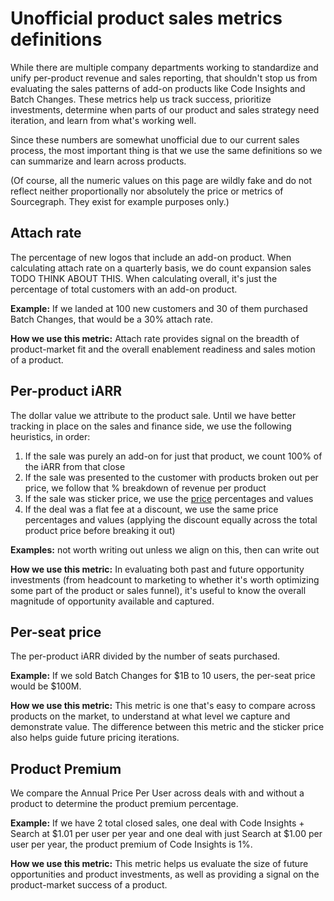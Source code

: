 # Unofficial product sales metrics definitions

While there are multiple company departments working to standardize and unify per-product revenue and sales reporting, that shouldn't stop us from evaluating the sales patterns of add-on products like Code Insights and Batch Changes. These metrics help us track success, prioritize investments, determine when parts of our product and sales strategy need iteration, and learn from what's working well.

Since these numbers are somewhat unofficial due to our current sales process, the most important thing is that we use the same definitions so we can summarize and learn across products.

(Of course, all the numeric values on this page are wildly fake and do not reflect neither proportionally nor absolutely the price or metrics of Sourcegraph. They exist for example purposes only.)

## Attach rate

The percentage of new logos that include an add-on product. When calculating attach rate on a quarterly basis, we do count expansion sales TODO THINK ABOUT THIS. When calculating overall, it's just the percentage of total customers with an add-on product.

**Example:** If we landed at 100 new customers and 30 of them purchased Batch Changes, that would be a 30% attach rate.

**How we use this metric:** Attach rate provides signal on the breadth of product-market fit and the overall enablement readiness and sales motion of a product.

## Per-product iARR

The dollar value we attribute to the product sale.
Until we have better tracking in place on the sales and finance side, we use the following heuristics, in order:

1. If the sale was purely an add-on for just that product, we count 100% of the iARR from that close
2. If the sale was presented to the customer with products broken out per price, we follow that % breakdown of revenue per product
3. If the sale was sticker price, we use the [price](https://docs.google.com/spreadsheets/d/1Vea0kr4Mx6AIs9YIHytTzDv9D1E7TY235hO49ZOB4I0/edit#gid=1935459439) percentages and values
4. If the deal was a flat fee at a discount, we use the same price percentages and values (applying the discount equally across the total product price before breaking it out)

**Examples:** not worth writing out unless we align on this, then can write out

**How we use this metric:** In evaluating both past and future opportunity investments (from headcount to marketing to whether it's worth optimizing some part of the product or sales funnel), it's useful to know the overall magnitude of opportunity available and captured.

## Per-seat price

The per-product iARR divided by the number of seats purchased.

**Example:** If we sold Batch Changes for $1B to 10 users, the per-seat price would be $100M.

**How we use this metric:** This metric is one that's easy to compare across products on the market, to understand at what level we capture and demonstrate value. The difference between this metric and the sticker price also helps guide future pricing iterations.

## Product Premium

We compare the Annual Price Per User across deals with and without a product to determine the product premium percentage.

**Example:** If we have 2 total closed sales, one deal with Code Insights + Search at $1.01 per user per year and one deal with just Search at $1.00 per user per year, the product premium of Code Insights is 1%.

**How we use this metric:** This metric helps us evaluate the size of future opportunities and product investments, as well as providing a signal on the product-market success of a product.
